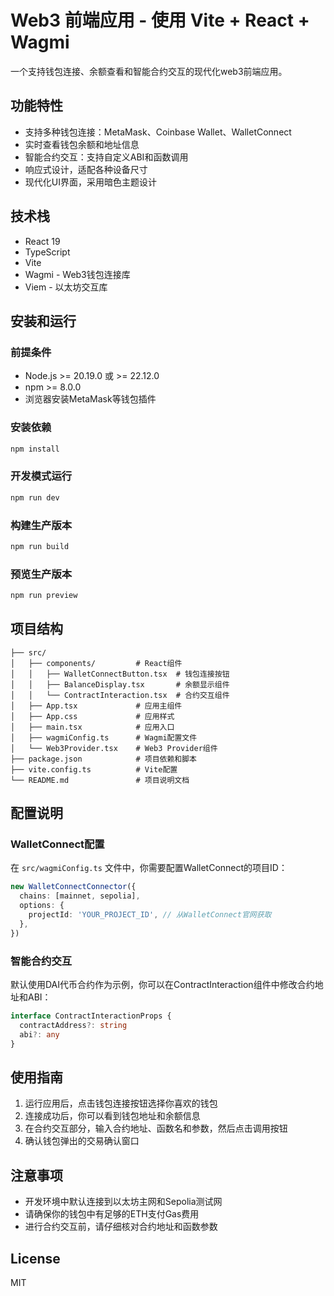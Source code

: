 # Web3 前端应用 - 使用 Vite + React + Wagmi

一个支持钱包连接、余额查看和智能合约交互的现代化web3前端应用。

## 功能特性

- 支持多种钱包连接：MetaMask、Coinbase Wallet、WalletConnect
- 实时查看钱包余额和地址信息
- 智能合约交互：支持自定义ABI和函数调用
- 响应式设计，适配各种设备尺寸
- 现代化UI界面，采用暗色主题设计

## 技术栈

- React 19
- TypeScript
- Vite
- Wagmi - Web3钱包连接库
- Viem - 以太坊交互库

## 安装和运行

### 前提条件

- Node.js >= 20.19.0 或 >= 22.12.0
- npm >= 8.0.0
- 浏览器安装MetaMask等钱包插件

### 安装依赖

```bash
npm install
```

### 开发模式运行

```bash
npm run dev
```

### 构建生产版本

```bash
npm run build
```

### 预览生产版本

```bash
npm run preview
```

## 项目结构

```
├── src/
│   ├── components/         # React组件
│   │   ├── WalletConnectButton.tsx  # 钱包连接按钮
│   │   ├── BalanceDisplay.tsx       # 余额显示组件
│   │   └── ContractInteraction.tsx  # 合约交互组件
│   ├── App.tsx             # 应用主组件
│   ├── App.css             # 应用样式
│   ├── main.tsx            # 应用入口
│   ├── wagmiConfig.ts      # Wagmi配置文件
│   └── Web3Provider.tsx    # Web3 Provider组件
├── package.json            # 项目依赖和脚本
├── vite.config.ts          # Vite配置
└── README.md               # 项目说明文档
```

## 配置说明

### WalletConnect配置

在 `src/wagmiConfig.ts` 文件中，你需要配置WalletConnect的项目ID：

```typescript
new WalletConnectConnector({
  chains: [mainnet, sepolia],
  options: {
    projectId: 'YOUR_PROJECT_ID', // 从WalletConnect官网获取
  },
})
```

### 智能合约交互

默认使用DAI代币合约作为示例，你可以在ContractInteraction组件中修改合约地址和ABI：

```typescript
interface ContractInteractionProps {
  contractAddress?: string
  abi?: any
}
```

## 使用指南

1. 运行应用后，点击钱包连接按钮选择你喜欢的钱包
2. 连接成功后，你可以看到钱包地址和余额信息
3. 在合约交互部分，输入合约地址、函数名和参数，然后点击调用按钮
4. 确认钱包弹出的交易确认窗口

## 注意事项

- 开发环境中默认连接到以太坊主网和Sepolia测试网
- 请确保你的钱包中有足够的ETH支付Gas费用
- 进行合约交互前，请仔细核对合约地址和函数参数

## License

MIT
